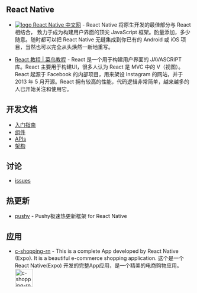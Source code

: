 ## React Native

- [![logo](https://www.reactnative.cn/img/header_logo.svg) React Native 中文网](https://www.reactnative.cn) - React Native 将原生开发的最佳部分与 React 相结合， 致力于成为构建用户界面的顶尖 JavaScript 框架。酌量添加，多少随意。随时都可以把 React Native 无缝集成到你已有的 Android 或 iOS 项目，当然也可以完全从头焕然一新地重写。

- [React 教程 | 菜鸟教程](https://www.runoob.com/react/react-tutorial.html) - React 是一个用于构建用户界面的 JAVASCRIPT 库。React 主要用于构建UI，很多人认为 React 是 MVC 中的 V（视图）。React 起源于 Facebook 的内部项目，用来架设 Instagram 的网站，并于 2013 年 5 月开源。React 拥有较高的性能，代码逻辑非常简单，越来越多的人已开始关注和使用它。

## 开发文档

- [入门指南](https://www.reactnative.cn/docs/getting-started) 
- [组件](https://www.reactnative.cn/docs/components-and-apis)
- [APIs](https://www.reactnative.cn/docs/accessibilityinfo)
- [架构](https://www.reactnative.cn/architecture/overview)

## 讨论

- [issues](https://github.com/reactnativecn/react-native-website/issues)

## 热更新

- [pushy](https://pushy.reactnative.cn) - Pushy极速热更新框架 for React Native

## 应用

- [c-shopping-rn](https://github.com/huanghanzhilian/c-shopping-rn) - This is a complete App developed by React Native (Expo). It is a beautiful e-commerce shopping application. 这个是一个React Native(Expo) 开发的完整App应用，是一个精美的电商购物应用。
<a style="display:inline-block; margin-right: 20px;" href="https://github.com/huanghanzhilian/c-shopping-rn" target="_blank"> <img alt="c-shopping-rn" src="./projects/c-shopping-rn.svg" height="48" align="left"> </a>
